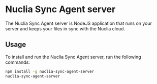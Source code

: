 # Nuclia Sync Agent server

The Nuclia Sync Agent server is NodeJS application that runs on your server and keeps your files in sync with the Nuclia cloud.

## Usage

To install and run the Nuclia Sync Agent server, run the following commands:

```bash
npm install -g nuclia-sync-agent-server
nuclia-sync-agent-server
```
